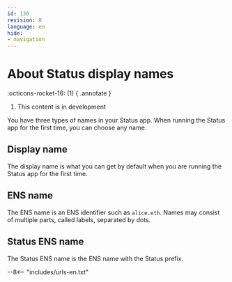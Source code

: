 ```yaml
---
id: 130
revision: 0
language: en
hide:
- navigation
---
```


# About Status display names

:octicons-rocket-16: (1)
{ .annotate }

1. This content is in development

You have three types of names in your Status app.
When running the Status app for the first time, you can choose any name.

## Display name

The display name is what you can get by default when you are running the Status 
app for the first time.

## ENS name

The ENS name is an ENS identifier such as `alice.eth`. Names may consist of 
multiple parts, called labels, separated by dots.

## Status ENS name

The Status ENS name is the ENS name with the Status prefix.


--8<-- "includes/urls-en.txt"
